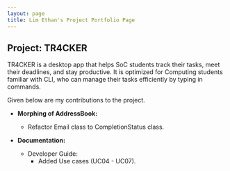 ```yaml
---
layout: page
title: Lim Ethan's Project Portfolio Page
---
```


## Project: TR4CKER

TR4CKER is a desktop app that helps SoC students track their tasks, meet their deadlines, and stay productive. It is
optimized for Computing students familiar with CLI, who can manage their tasks efficiently by typing in commands.

Given below are my contributions to the project.

* **Morphing of AddressBook:**
  * Refactor Email class to CompletionStatus class.

* **Documentation:**
  * Developer Guide:
    * Added Use cases (UC04 - UC07).

